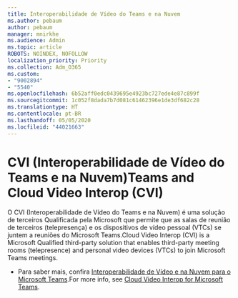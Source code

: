 ```yaml
---
title: Interoperabilidade de Vídeo do Teams e na Nuvem
ms.author: pebaum
author: pebaum
manager: mnirkhe
ms.audience: Admin
ms.topic: article
ROBOTS: NOINDEX, NOFOLLOW
localization_priority: Priority
ms.collection: Adm_O365
ms.custom:
- "9002894"
- "5540"
ms.openlocfilehash: 6b52aff0edc0439695e4923bc727ede4e87c899f
ms.sourcegitcommit: 1c052f8dada7b7d081c61462396e1de3df682c28
ms.translationtype: HT
ms.contentlocale: pt-BR
ms.lasthandoff: 05/05/2020
ms.locfileid: "44021663"
---
```

# <a name="teams-and-cloud-video-interop-cvi"></a><span data-ttu-id="31909-102">CVI (Interoperabilidade de Vídeo do Teams e na Nuvem)</span><span class="sxs-lookup"><span data-stu-id="31909-102">Teams and Cloud Video Interop (CVI)</span></span>

<span data-ttu-id="31909-103">O CVI (Interoperabilidade de Vídeo do Teams e na Nuvem) é uma solução de terceiros Qualificada pela Microsoft que permite que as salas de reunião de terceiros (telepresença) e os dispositivos de vídeo pessoal (VTCs) se juntem a reuniões do Microsoft Teams.</span><span class="sxs-lookup"><span data-stu-id="31909-103">Cloud Video Interop (CVI) is a Microsoft Qualified third-party solution that enables third-party meeting rooms (telepresence) and personal video devices (VTCs) to join Microsoft Teams meetings.</span></span>

- <span data-ttu-id="31909-104">Para saber mais, confira [Interoperabilidade de Vídeo e na Nuvem para o Microsoft Teams](https://docs.microsoft.com/microsoftteams/cloud-video-interop).</span><span class="sxs-lookup"><span data-stu-id="31909-104">For more info, see [Cloud Video Interop for Microsoft Teams](https://docs.microsoft.com/microsoftteams/cloud-video-interop).</span></span>
